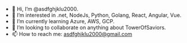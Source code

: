 - 👋 Hi, I’m @asdfghjklu2000.
- 👀 I’m interested in .net, NodeJs, Python, Golang, React, Angular, Vue.
- 🌱 I’m currently learning Azure, AWS, GCP.
- 💞️ I’m looking to collaborate on anything about TowerOfSaviors.
- 📫 How to reach me: asdfghjklu2000@gmail.com

<!---
asdfghjklu2000/asdfghjklu2000 is a ✨ special ✨ repository because its `README.md` (this file) appears on your GitHub profile.
You can click the Preview link to take a look at your changes.
--->
